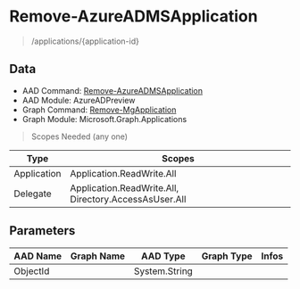 # Remove-AzureADMSApplication

> /applications/{application-id}

## Data

+ AAD Command: [Remove-AzureADMSApplication](https://docs.microsoft.com/en-us/powershell/module/AzureADPreview/Remove-AzureADMSApplication)
+ AAD Module: AzureADPreview
+ Graph Command: [Remove-MgApplication](https://docs.microsoft.com/en-us/powershell/module/Microsoft.Graph.Applications/Remove-MgApplication)
+ Graph Module: Microsoft.Graph.Applications

> Scopes Needed (any one)

|Type|Scopes|
|---|---|
|Application|Application.ReadWrite.All|
|Delegate|Application.ReadWrite.All, Directory.AccessAsUser.All|

## Parameters

|AAD Name|Graph Name|AAD Type|Graph Type|Infos|
|---|---|---|---|---|
|ObjectId||System.String|||

